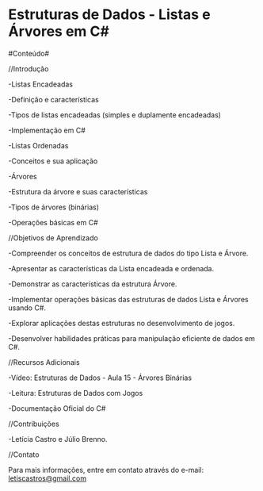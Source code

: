 # Estruturas de Dados - Listas e Árvores em C#

#Conteúdo#



//Introdução


-Listas Encadeadas

-Definição e características

-Tipos de listas encadeadas (simples e duplamente encadeadas)

-Implementação em C#

-Listas Ordenadas

-Conceitos e sua aplicação

-Árvores

-Estrutura da árvore e suas características

-Tipos de árvores (binárias)

-Operações básicas em C#






//Objetivos de Aprendizado



-Compreender os conceitos de estrutura de dados do tipo Lista e Árvore.

-Apresentar as características da Lista encadeada e ordenada.

-Demonstrar as características da estrutura Árvore.

-Implementar operações básicas das estruturas de dados Lista e Árvores usando C#.

-Explorar aplicações destas estruturas no desenvolvimento de jogos.

-Desenvolver habilidades práticas para manipulação eficiente de dados em C#.







//Recursos Adicionais






-Vídeo: Estruturas de Dados - Aula 15 - Árvores Binárias

-Leitura: Estruturas de Dados com Jogos

-Documentação Oficial do C#





//Contribuições




-Letícia Castro e Júlio Brenno.


//Contato

Para mais informações, entre em contato através do e-mail: letiscastros@gmail.com
